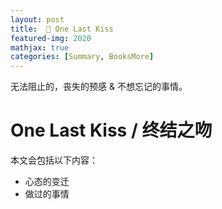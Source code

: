 ```yaml
---
layout: post
title:  💖 One Last Kiss
featured-img: 2020
mathjax: true
categories: [Summary, BooksMore]
---
```


无法阻止的，丧失的预感 & 不想忘记的事情。

<!--more-->

# One Last Kiss / 终结之吻

本文会包括以下内容：

+ 心态的变迁
+ 做过的事情